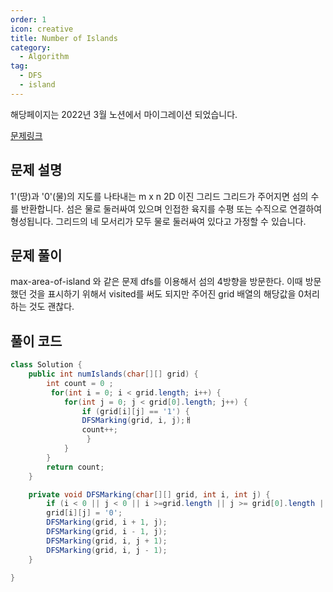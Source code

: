 ```yaml
---
order: 1
icon: creative
title: Number of Islands
category:
  - Algorithm
tag:
  - DFS
  - island
---
```


해당페이지는 2022년 3월 노션에서 마이그레이션 되었습니다.

[문제링크](https://leetcode.com/problems/number-of-islands/)

## 문제 설명

1'(땅)과 '0'(물)의 지도를 나타내는 m x n 2D 이진 그리드 그리드가 주어지면 섬의 수를 반환합니다. 섬은 물로 둘러싸여 있으며 인접한 육지를 수평 또는 수직으로 연결하여 형성됩니다. 그리드의 네 모서리가 모두 물로 둘러싸여 있다고 가정할 수 있습니다.

## 문제 풀이

max-area-of-island 와 같은 문제
dfs를 이용해서 섬의 4방향을 방문한다. 이때 방문했던 것을 표시하기 위해서 visited를 써도 되지만 주어진 grid 배열의 해당값을 0처리하는 것도 괜찮다.

## 풀이 코드

```java
class Solution {
    public int numIslands(char[][] grid) {
        int count = 0 ;
         for(int i = 0; i < grid.length; i++) {
            for(int j = 0; j < grid[0].length; j++) {
                if (grid[i][j] == '1') {
                DFSMarking(grid, i, j);ㅐ
                count++;
                 }
            }
        }
        return count;
    }

    private void DFSMarking(char[][] grid, int i, int j) {
        if (i < 0 || j < 0 || i >=grid.length || j >= grid[0].length || grid[i][j] != '1') return;
        grid[i][j] = '0';
        DFSMarking(grid, i + 1, j);
        DFSMarking(grid, i - 1, j);
        DFSMarking(grid, i, j + 1);
        DFSMarking(grid, i, j - 1);
    }

}
```
